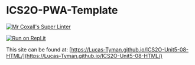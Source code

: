 # ICS2O-PWA-Template

[![Mr Coxall's Super Linter](https://github.com/Lucas-Tyman/ICS2O-Unit5-08-HTML/workflows/Mr%20Coxall's%20Super%20Linter/badge.svg)](https://github.com/Lucas-Tyman/ICS2O-Unit5-08-HTML/actions)

[![Run on Repl.it](https://repl.it/badge/github/Lucas-Tyman/ICS2O-Unit5-08-HTML)](https://repl.it/github/Lucas-Tyman/ICS2O-Unit5-08-HTML)

This site can be found at: [https://Lucas-Tyman.github.io/ICS2O-Unit5-08-HTML/](https://Lucas-Tyman.github.io/ICS2O-Unit5-08-HTML/)
